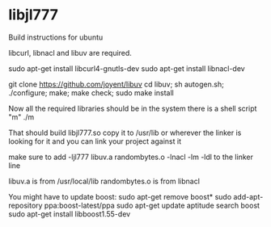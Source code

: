 libjl777
========

Build instructions for ubuntu

libcurl, libnacl and libuv are required.

sudo apt-get install libcurl4-gnutls-dev
sudo apt-get install libnacl-dev

git clone https://github.com/joyent/libuv
cd libuv; sh autogen.sh; ./configure; make; make check; sudo make install

Now all the required libraries should be in the system
there is a shell script "m"
./m

That should build libjl777.so
copy it to /usr/lib or wherever the linker is looking for it and you can link your project against it

make sure to add -ljl777 libuv.a randombytes.o -lnacl -lm -ldl to the linker line

libuv.a is from /usr/local/lib
randombytes.o is from libnacl


You might have to update boost:
sudo apt-get remove boost*
sudo add-apt-repository ppa:boost-latest/ppa
sudo apt-get update
aptitude search boost
sudo apt-get install libboost1.55-dev
